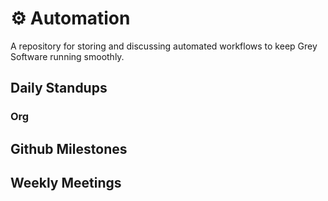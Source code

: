 # ⚙️ Automation

A repository for storing and discussing automated workflows to keep Grey Software running smoothly. 

## Daily Standups

### Org 

## Github Milestones

## Weekly Meetings



